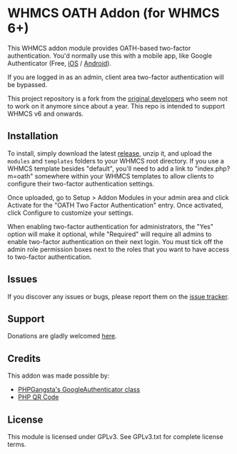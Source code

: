 # WHMCS OATH Addon (for WHMCS 6+)

This WHMCS addon module provides OATH-based two-factor authentication. You'd normally use this with a mobile app, like Google Authenticator (Free, [iOS](https://itunes.apple.com/us/app/google-authenticator/id388497605?mt=8) / [Android](https://play.google.com/store/apps/details?id=com.google.android.apps.authenticator2&hl=en)).

If you are logged in as an admin, client area two-factor authentication will be bypassed.

This project repository is a fork from the [original developers](https://bitbucket.org/Doctor_McKay/whmcs-oath-addon/) who seem not to work on it anymore since about a year. This repo is intended to support WHMCS v6 and onwards.

## Installation

To install, simply download the latest [release](https://github.com/dionysius/whmcs-oath-addon/releases), unzip it, and upload the `modules` and `templates` folders to your WHMCS root directory. If you use a WHMCS template besides "default", you'll need to add a link to "index.php?m=oath" somewhere within your WHMCS templates to allow clients to configure their two-factor authentication settings.

Once uploaded, go to Setup > Addon Modules in your admin area and click Activate for the "OATH Two Factor Authentication" entry. Once activated, click Configure to customize your settings.

When enabling two-factor authentication for administrators, the "Yes" option will make it optional, while "Required" will require all admins to enable two-factor authentication on their next login. You must tick off the admin role permission boxes next to the roles that you want to have access to two-factor authentication.

## Issues

If you discover any issues or bugs, please report them on the [issue tracker](https://github.com/dionysius/whmcs-oath-addon/issues).

## Support

Donations are gladly welcomed [here](https://www.doctormckay.com/donate.php).

## Credits

This addon was made possible by:

* [PHPGangsta's GoogleAuthenticator class](https://github.com/PHPGangsta/GoogleAuthenticator)
* [PHP QR Code](http://phpqrcode.sourceforge.net/)

## License

This module is licensed under GPLv3. See GPLv3.txt for complete license terms.

